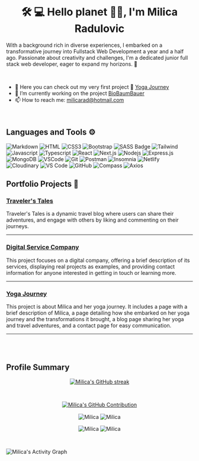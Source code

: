 
<h1 align="center">🛠️ 💻 Hello planet 🙋‍♀️, I'm Milica Radulovic</h1>

<p>With a background rich in diverse experiences, I embarked on a transformative journey into Fullstack Web Development a year and a half ago. 
Passionate about creativity and challenges, I'm a dedicated junior full stack web developer, eager to expand my horizons. 🚀</p>
<br>

- 🔭 Here you can check out my very first project 📂 [Yoga Journey](https://milicarad.netlify.app/)
- 🌳 I’m currently working on the project [BioBaumBauer](https://github.com/solawi-projects)
- 📫 How to reach me: milicarad@hotmail.com

<br>

## Languages and Tools ⚙️  
![Markdown](https://img.shields.io/badge/Markdown-000000?style=for-the-badge&logo=markdown&logoColor=white)
![HTML](https://img.shields.io/badge/HTML5-E34F26?style=for-the-badge&logo=html5&logoColor=white)
![CSS3](https://img.shields.io/badge/CSS3-1572B6?style=for-the-badge&logo=css3&logoColor=white)
![Bootstrap](https://img.shields.io/badge/Bootstrap-563D7C?style=for-the-badge&logo=bootstrap&logoColor=white)
![SASS Badge](https://img.shields.io/badge/Sass-CC6699?style=for-the-badge&logo=sass&logoColor=white)
![Tailwind](https://img.shields.io/badge/Tailwind_CSS-092749?style=for-the-badge&logo=tailwindcss&logoColor=06B6D4&labelColor=000000)
![Javascript](https://img.shields.io/badge/Javascript-F0DB4F?style=for-the-badge&labelColor=black&logo=javascript&logoColor=F0DB4F)
![Typescript](https://img.shields.io/badge/Typescript-007acc?style=for-the-badge&labelColor=black&logo=typescript&logoColor=007acc)
![React](https://img.shields.io/badge/-React-61DBFB?style=for-the-badge&labelColor=black&logo=react&logoColor=61DBFB)
![Next.js](https://img.shields.io/badge/next.js-000000?style=for-the-badge&logo=nextdotjs&logoColor=white)
![Nodejs](https://img.shields.io/badge/Nodejs-3C873A?style=for-the-badge&labelColor=black&logo=node.js&logoColor=3C873A)
![Express.js](https://img.shields.io/badge/Express.js-000000?style=for-the-badge&logo=express&logoColor=white)
![MongoDB](https://img.shields.io/badge/MongoDB-4EA94B?style=for-the-badge&logo=mongodb&logoColor=white)
![VSCode](https://img.shields.io/badge/Visual_Studio-0078d7?style=for-the-badge&logo=visual%20studio&logoColor=white)
![Git](https://img.shields.io/badge/Git-F05032?style=for-the-badge&logo=git&logoColor=white)
![Postman](https://img.shields.io/badge/Postman-FF6C37?style=for-the-badge&logo=postman&logoColor=white)
![Insomnia](https://img.shields.io/badge/Insomnia-black?style=for-the-badge&logo=insomnia&logoColor=5849BE)
![Netlify](https://img.shields.io/badge/Netlify-%23000000.svg?style=for-the-badge&logo=netlify&logoColor=#00C7B7)
![Cloudinary](https://img.shields.io/badge/Cloudinary-4285F4?style=for-the-badge&logo=cloudinary&logoColor=white)
![VS Code](https://img.shields.io/badge/Visual_Studio_Code-007ACC?style=for-the-badge&logo=visual-studio-code&logoColor=white)
![GitHub](https://img.shields.io/badge/GitHub-181717?style=for-the-badge&logo=github&logoColor=white)
![Compass](https://img.shields.io/badge/MongoDB_Compass-4DB33D?style=for-the-badge&logo=mongodb&logoColor=white)
![Axios](https://img.shields.io/badge/Axios-007ACC?style=for-the-badge&logo=axios&logoColor=white)


## Portfolio Projects 📂

### [Traveler's Tales](https://travel-blog-a62ef.web.app/)
Traveler's Tales is a dynamic travel blog where users can share their adventures, and engage with others by liking and commenting on their journeys.

---

### [Digital Service Company](https://ds-company.netlify.app/)
This project focuses on a digital company, offering a brief description of its services, displaying real projects as examples, and providing contact information for anyone interested in getting in touch or learning more.

---

### [Yoga Journey](https://milicarad.netlify.app/)
This project is about Milica and her yoga journey. It includes a page with a brief description of Milica, a page detailing how she embarked on her yoga journey and the transformations it brought, a blog page sharing her yoga and travel adventures, and a contact page for easy communication.

---

<br/>
<br/>

## Profile Summary

<p align="center">
  <a href="https://github.com/Milica-Radulovic">
    <img src="https://github-readme-streak-stats.herokuapp.com?user=Milica-Radulovic&theme=noctis-minimus&hide_border=true&border_radius=9.5&card_width=446" alt="Milica's GitHub streak"/>
  </a>
</p>

<br/>
<p align="center">
  <a href="https://github.com/Milica-Radulovic">
    <img src="http://github-profile-summary-cards.vercel.app/api/cards/profile-details?username=Milica-Radulovic&theme=noctis_minimus" alt="Milica's GitHub Contribution"/>
  </a>
</p>
<p align="center">
  <img align="center" src="http://github-profile-summary-cards.vercel.app/api/cards/repos-per-language?username=Milica-Radulovic&theme=noctis_minimus" alt="Milica" />
  <img align="center" src="http://github-profile-summary-cards.vercel.app/api/cards/most-commit-language?username=Milica-Radulovic&theme=noctis_minimus" alt="Milica" />
</p>
<p align="center">
  <img align="center" src="http://github-profile-summary-cards.vercel.app/api/cards/stats?username=Milica-Radulovic&theme=noctis_minimus" alt="Milica" />
  <img align="center" src="http://github-profile-summary-cards.vercel.app/api/cards/productive-time?username=Milica-Radulovic&theme=noctis_minimus&utcOffset=8" alt="Milica" />
</p>
<br/>

![Milica's Activity Graph](https://github-readme-activity-graph.vercel.app/graph?username=Milica-Radulovic&bg_color=1B2932&color=72B7C0&line=C5C8CE&point=D3B692&area_color=FFFFFF&title_color=D3B692&area=true)


